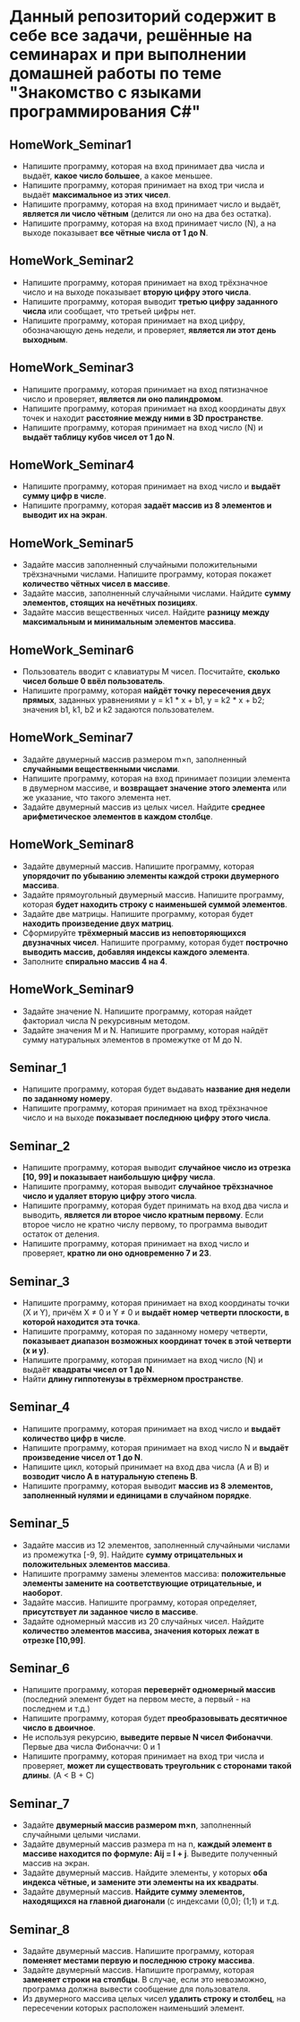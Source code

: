 Данный репозиторий содержит в себе все задачи, решённые на семинарах и при выполнении домашней работы по теме "Знакомство с языками программирования C#"
===========================================================================
HomeWork_Seminar1
--------------------------------------------------------------------------

* Напишите программу, которая на вход принимает два числа и выдаёт, **какое число большее**, а какое меньшее.
* Напишите программу, которая принимает на вход три числа и выдаёт **максимальное из этих чисел**.
* Напишите программу, которая на вход принимает число и выдаёт, **является ли число чётным** (делится ли оно на два без остатка).
* Напишите программу, которая на вход принимает число (N), а на выходе показывает **все чётные числа от 1 до N**.

HomeWork_Seminar2
--------------------------------------------------------------------------
* Напишите программу, которая принимает на вход трёхзначное число и на выходе показывает **вторую цифру этого числа**.
* Напишите программу, которая выводит **третью цифру заданного числа** или сообщает, что третьей цифры нет.
* Напишите программу, которая принимает на вход цифру, обозначающую день недели, и проверяет, **является ли этот день выходным**.

HomeWork_Seminar3
---------------------------------------------------------------------------
* Напишите программу, которая принимает на вход пятизначное число и проверяет, **является ли оно палиндромом**.
* Напишите программу, которая принимает на вход координаты двух точек и находит **расстояние между ними в 3D пространстве**.
* Напишите программу, которая принимает на вход число (N) и **выдаёт таблицу кубов чисел от 1 до N**.

HomeWork_Seminar4
--------------------------------------------------------------------------
* Напишите программу, которая принимает на вход число и **выдаёт сумму цифр в числе**.
* Напишите программу, которая **задаёт массив из 8 элементов и выводит их на экран**.

HomeWork_Seminar5
---------------------------------------------------------------------------
* Задайте массив заполненный случайными положительными трёхзначными числами. Напишите программу, которая покажет **количество чётных чисел в массиве**.
* Задайте массив, заполненный случайными числами. Найдите **сумму элементов, стоящих на нечётных позициях**.
* Задайте массив вещественных чисел. Найдите **разницу между максимальным и минимальным элементов массива**.

HomeWork_Seminar6
----------------------------------------------------------------------------
* Пользователь вводит с клавиатуры M чисел. Посчитайте, **сколько чисел больше 0 ввёл пользователь**.
* Напишите программу, которая **найдёт точку пересечения двух прямых**, заданных уравнениями y = k1 * x + b1, y = k2 * x + b2; значения b1, k1, b2 и k2 задаются пользователем.

HomeWork_Seminar7
----------------------------------------------------------------------------
* Задайте двумерный массив размером m×n, заполненный **случайными вещественными числами**.
* Напишите программу, которая на вход принимает позиции элемента в двумерном массиве, и **возвращает значение этого элемента** или же указание, что такого элемента нет.
* Задайте двумерный массив из целых чисел. Найдите **среднее арифметическое элементов в каждом столбце**.

HomeWork_Seminar8
----------------------------------------------------------------------------
* Задайте двумерный массив. Напишите программу, которая **упорядочит по убыванию элементы каждой строки двумерного массива**.
* Задайте прямоугольный двумерный массив. Напишите программу, которая **будет находить строку с наименьшей суммой элементов**.
* Задайте две матрицы. Напишите программу, которая будет **находить произведение двух матриц**.
* Сформируйте **трёхмерный массив из неповторяющихся двузначных чисел**. Напишите программу, которая будет **построчно выводить массив, добавляя индексы каждого элемента**.
* Заполните **спирально массив 4 на 4**.

HomeWork_Seminar9
----------------------------------------------------------------------------
* Задайте значение N. Напишите программу, которая найдет факториал числа N рекурсивным методом.
* Задайте значения M и N. Напишите программу, которая найдёт сумму натуральных элементов в промежутке от M до N.

Seminar_1
----------------------------------------------------------------------------
* Напишите программу, которая будет выдавать **название дня недели по заданному номеру**.
* Напишите программу, которая принимает на вход трёхзначное число и на выходе **показывает последнюю цифру этого числа**.

Seminar_2
-----------------------------------------------------
* Напишите программу, которая выводит **случайное число из отрезка [10, 99] и показывает наибольшую цифру числа**.
* Напишите программу, которая выводит **случайное трёхзначное число и удаляет вторую цифру этого числа**.
* Напишите программу, которая будет принимать на вход два числа и выводить, **является ли второе число кратным первому**. Если второе число не кратно числу первому, то программа выводит остаток от деления.
* Напишите программу, которая принимает на вход число и проверяет, **кратно ли оно одновременно 7 и 23**.

Seminar_3
-----------------------------------------------------
* Напишите программу, которая принимает на вход координаты точки (X и Y), причём X ≠ 0 и Y ≠ 0 и **выдаёт номер четверти плоскости, в которой находится эта точка**.
* Напишите программу, которая по заданному номеру четверти, **показывает диапазон возможных координат точек в этой четверти (x и y)**.
* Напишите программу, которая принимает на вход число (N) и выдаёт **квадраты чисел от 1 до N**.
* Найти **длину гиппотенузы в трёхмерном пространстве**.

Seminar_4
-----------------------------------------------------
* Напишите программу, которая принимает на вход число и **выдаёт количество цифр в числе**.
* Напишите программу, которая принимает на вход число N и **выдаёт произведение чисел от 1 до N**.
* Напишите цикл, который принимает на вход два числа (A и B) и **возводит число A в натуральную степень B**.
* Напишите программу, которая выводит **массив из 8 элементов, заполненный нулями и единицами в случайном порядке**.

Seminar_5
-----------------------------------------------------
* Задайте массив из 12 элементов, заполненный случайными числами из промежутка [-9, 9]. Найдите **сумму отрицательных и положительных элементов массива**.
* Напишите программу замены элементов массива: **положительные элементы замените на соответствующие отрицательные, и наоборот**.
* Задайте массив. Напишите программу, которая определяет, **присутствует ли заданное число в массиве**.
* Задайте одномерный массив из 20 случайных чисел. Найдите **количество элементов массива, значения которых лежат в отрезке [10,99]**.

Seminar_6
-----------------------------------------------------
* Напишите программу, которая **перевернёт одномерный массив** (последний элемент будет на первом месте, а первый - на последнем и т.д.)
* Напишите программу, которая будет **преобразовывать десятичное число в двоичное**.
* Не используя рекурсию, **выведите первые N чисел Фибоначчи**. Первые два числа Фибоначчи: 0 и 1
* Напишите программу, которая принимает на вход три числа и проверяет, **может ли существовать треугольник с сторонами такой длины**. (A < B + C)

Seminar_7
-----------------------------------------------------
* Задайте **двумерный массив размером m×n**, заполненный случайными целыми числами.
* Задайте двумерный массив размера m на n, **каждый элемент в массиве находится по формуле: Aij = I + j**. Выведите полученный массив на экран.
* Задайте двумерный массив. Найдите элементы, у которых **оба индекса чётные, и замените эти элементы на их квадраты**.
* Задайте двумерный массив. **Найдите сумму элементов, находящихся на главной диагонали** (с индексами (0,0); (1;1) и т.д.

Seminar_8
-----------------------------------------------------
* Задайте двумерный массив. Напишите программу, которая **поменяет местами первую и последнюю строку массива**.
* Задайте двумерный массив. Напишите программу, которая **заменяет строки на столбцы**. В случае, если это невозможно, программа должна вывести сообщение для пользователя.
* Из двумерного массива целых чисел **удалить строку и столбец**, на пересечении которых расположен наименьший элемент.